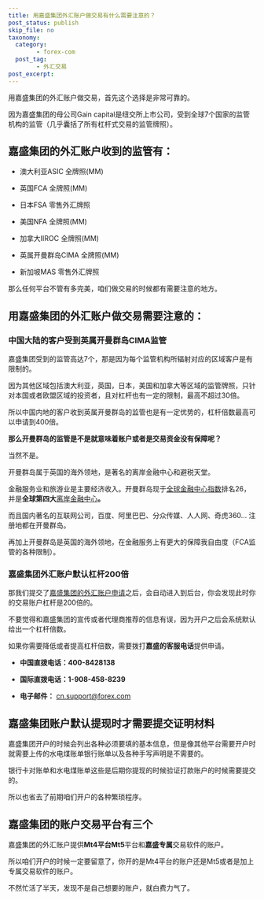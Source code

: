 ```yaml
---
title: 用嘉盛集团外汇账户做交易有什么需要注意的？
post_status: publish
skip_file: no
taxonomy:
  category:
        - forex-com
  post_tag:
        - 外汇交易
post_excerpt: 
---
```

用嘉盛集团的外汇账户做交易，首先这个选择是非常可靠的。

因为嘉盛集团的母公司Gain capital是纽交所上市公司，受到全球7个国家的监管机构的监管（几乎囊括了所有杠杆式交易的监管牌照）。

## 嘉盛集团的外汇账户收到的监管有：

* 澳大利亚ASIC 全牌照(MM)

* 英国FCA 全牌照(MM)

* 日本FSA 零售外汇牌照

* 美国NFA 全牌照(MM)

* 加拿大IIROC 全牌照(MM)

* 英属开曼群岛CIMA 全牌照(MM)

* 新加坡MAS 零售外汇牌照

那么任何平台不管有多完美，咱们做交易的时候都有需要注意的地方。

## 用嘉盛集团的外汇账户做交易需要注意的：

### 中国大陆的客户受到英属开曼群岛CIMA监管

嘉盛集团受到的监管高达7个，那是因为每个监管机构所辐射对应的区域客户是有限制的。

因为其他区域包括澳大利亚，英国，日本，美国和加拿大等区域的监管牌照，只针对本国或者欧盟区域的投资者，且对杠杆也有一定的限制，最高不超过30倍。

所以中国内地的客户收到英属开曼群岛的监管也是有一定优势的，杠杆倍数最高可以申请到400倍。

**那么开曼群岛的监管是不是就意味着账户或者是交易资金没有保障呢？**

当然不是。

开曼群岛属于英国的海外领地，是著名的离岸金融中心和避税天堂。

金融服务业和旅游业是主要经济收入。开曼群岛现于[全球金融中心指数](https://baike.baidu.com/item/%E5%85%A8%E7%90%83%E9%87%91%E8%9E%8D%E4%B8%AD%E5%BF%83%E6%8C%87%E6%95%B0/1555912)排名26，并是**全球第四大**[离岸金融中心](https://baike.baidu.com/item/%E7%A6%BB%E5%B2%B8%E9%87%91%E8%9E%8D%E4%B8%AD%E5%BF%83/1571205)**。**

而且国内著名的互联网公司，百度、阿里巴巴、分众传媒、人人网、奇虎360… 注册地都在开曼群岛。

再加上开曼群岛是英国的海外领地，在金融服务上有更大的保障我自由度（FCA监管的各种限制）。

### 嘉盛集团外汇账户默认杠杆200倍

那我们提交了[嘉盛集团的外汇账户申请](https://we.laowei8.com/go/forexcomchina)之后，会自动进入到后台，你会发现此时你的交易账户杠杆是200倍的。

不要觉得和嘉盛集团的宣传或者代理商推荐的信息有误，因为开户之后会系统默认给出一个杠杆倍数。

如果你需要降低或者提高杠杆倍数，需要拨打**嘉盛的客服电话**提供申请。

* **中国直拨电话：400-8428138**

* **国际直拨电话：1-908-458-8239**

* **电子邮件：** [cn.support@forex.com](mailto:cn.support@forex.com)

## 嘉盛集团账户默认提现时才需要提交证明材料

嘉盛集团开户的时候会列出各种必须要填的基本信息，但是像其他平台需要开户时就需要上传的水电煤账单银行账单以及各种手写声明是不需要的。

银行卡对账单和水电煤账单这些是后期你提现的时候验证打款账户的时候需要提交的。

所以也省去了前期咱们开户的各种繁琐程序。

## 嘉盛集团的账户交易平台有三个

嘉盛集团的外汇账户提供**Mt4平台Mt5**平台和**嘉盛专属**交易软件的账户。

所以咱们开户的时候一定要留意了，你开的是Mt4平台的账户还是Mt5或者是加上专属交易软件的账户。

不然忙活了半天，发现不是自己想要的账户，就白费力气了。

